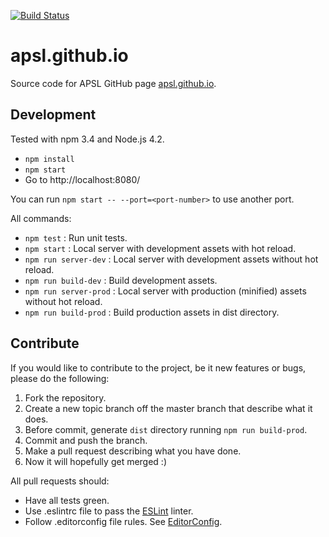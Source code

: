 [![Build Status](https://travis-ci.org/APSL/apsl.github.io.svg?branch=master)](https://travis-ci.org/APSL/apsl.github.io)

# apsl.github.io

Source code for APSL GitHub page [apsl.github.io](http://apsl.github.io).

## Development

Tested with npm 3.4 and Node.js 4.2.

* `npm install`
* `npm start`
* Go to http://localhost:8080/

You can run `npm start -- --port=<port-number>` to use another port.

All commands:

* `npm test` : Run unit tests.
* `npm start` : Local server with development assets with hot reload.
* `npm run server-dev` : Local server with development assets without hot reload.
* `npm run build-dev` : Build development assets.
* `npm run server-prod` : Local server with production (minified) assets without hot reload.
* `npm run build-prod` : Build production assets in dist directory.

## Contribute

If you would like to contribute to the project, be it new features or
bugs, please do the following:

1. Fork the repository.
1. Create a new topic branch off the master branch that describe what it does.
1. Before commit, generate `dist` directory running `npm run build-prod`.
1. Commit and push the branch.
1. Make a pull request describing what you have done.
1. Now it will hopefully get merged :)

All pull requests should:

* Have all tests green.
* Use .eslintrc file to pass the [ESLint](http://eslint.org/) linter.
* Follow .editorconfig file rules. See [EditorConfig](http://editorconfig.org).
